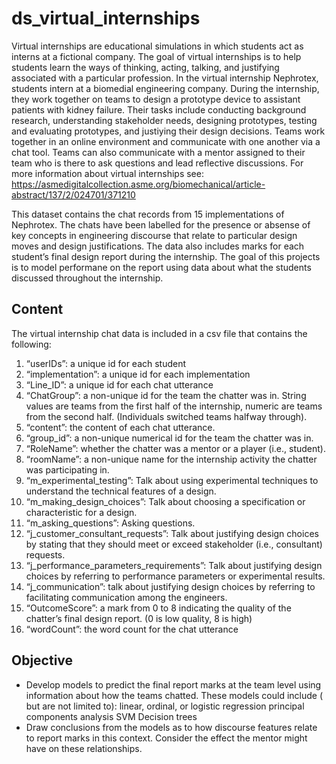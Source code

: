 # ds_virtual_internships
 
Virtual internships are educational simulations in which students act as interns at a fictional company. The goal of virtual internships is to help students learn the ways of thinking, acting, talking, and justifying associated with a particular profession. In the virtual internship Nephrotex, students intern at a biomedial engineering company. During the internship, they work together on teams to design a prototype device to assistant patients with kidney failure. Their tasks include conducting background research, understanding stakeholder needs, designing prototypes, testing and evaluating prototypes, and justiying their design decisions. Teams work together in an online environment and communicate with one another via a chat tool. Teams can also communicate with a mentor assigned to their team who is there to ask questions and lead reflective discussions. For more information about virtual internships see: https://asmedigitalcollection.asme.org/biomechanical/article-abstract/137/2/024701/371210

This dataset contains the chat records from 15 implementations of Nephrotex. The chats have been labelled for the presence or absense of key concepts in engineering discourse that relate to particular design moves and design justifications. The data also includes marks for each student’s final design report during the internship. The goal of this projects is to model performane on the report using data about what the students discussed throughout the internship.

## Content

The virtual internship chat data is included in a csv file that contains the following:
1. “userIDs”: a unique id for each student
2. “implementation”: a unique id for each implementation
3. “Line_ID”: a unique id for each chat utterance
4. “ChatGroup”: a non-unique id for the team the chatter was in. String values are
teams from the first half of the internship, numeric are teams from the second
half. (Individuals switched teams halfway through).
5. “content”: the content of each chat utterance.
6. “group_id”: a non-unique numerical id for the team the chatter was in.
7. “RoleName”: whether the chatter was a mentor or a player (i.e., student).
8. “roomName”: a non-unique name for the internship activity the chatter was
participating in.
9. “m_experimental_testing”: Talk about using experimental techniques to
understand the technical features of a design.
10. “m_making_design_choices”: Talk about choosing a specification or
characteristic for a design.
11. “m_asking_questions”: Asking questions.
12. “j_customer_consultant_requests”: Talk about justifying design choices by
stating that they should meet or exceed stakeholder (i.e., consultant) requests.
13. “j_performance_parameters_requirements”: Talk about justifying design
choices by referring to performance parameters or experimental results.
14. “j_communication”: talk about justifying design choices by referring to
facilitating communication among the engineers.
15. “OutcomeScore”: a mark from 0 to 8 indicating the quality of the chatter’s
final design report. (0 is low quality, 8 is high)
16. “wordCount”: the word count for the chat utterance

## Objective

- Develop models to predict the final report marks at the team level using
information about how the teams chatted. These models could include ( but are not limited to): linear, ordinal, or logistic regression principal components analysis SVM Decision trees
- Draw conclusions from the models as to how discourse features relate to report marks in this context. Consider the effect the mentor might have on these relationships.